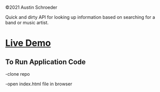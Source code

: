 &copy;2021 Austin Schroeder
<br>

Quick and dirty API for looking up information based on searching for a band or music artist.

# [Live Demo](https://austinschroeder.github.io/amasa-task3/)

## To Run Application Code

-clone repo

-open index.html file in browser
